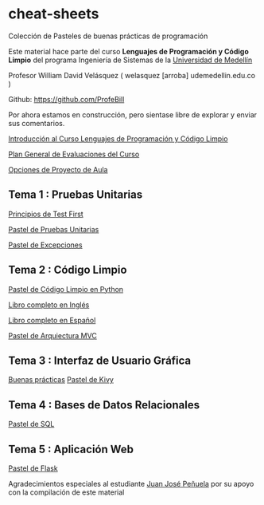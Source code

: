 # cheat-sheets
Colección de Pasteles de buenas prácticas de programación

Este material hace parte del curso **Lenguajes de Programación y Código Limpio**
del programa Ingeniería de Sistemas de la [Universidad de Medellín](https://www.udem.edu.co)

Profesor William David Velásquez ( welasquez [arroba] udemedellin.edu.co )

Github: https://github.com/ProfeBill

Por ahora estamos en construcción, pero sientase libre de explorar y enviar sus comentarios. 

[Introducción al Curso Lenguajes de Programación y Código Limpio](intro.md)

[Plan General de Evaluaciones del Curso](eval.md)

[Opciones de Proyecto de Aula](projects.md)

## Tema 1 : Pruebas Unitarias

[Principios de Test First](test_first.md)

[Pastel de Pruebas Unitarias](unit_testing.md)

[Pastel de Excepciones](exception.md)

## Tema 2 : Código Limpio

[Pastel de Código Limpio en Python](clean_code.md)

[Libro completo en Inglés](https://github.com/media-lib/prog_lib/blob/master/general/Robert%20Martin%20-%20Clean%20Code.pdf)

[Libro completo en Español](https://doku.pub/documents/martin-robert-c-codigo-limpiopdf-7l5r53vv7zqk)

[Pastel de Arquiectura MVC](mvc.md)


## Tema 3 : Interfaz de Usuario Gráfica

[Buenas prácticas](gui.md)
[Pastel de Kivy](kivy.md)

## Tema 4 : Bases de Datos Relacionales

[Pastel de SQL](sql.md)

## Tema 5 : Aplicación Web

[Pastel de Flask](flask.md)


Agradecimientos especiales al estudiante [Juan José Peñuela](https://github.com/jpenuela420) por su apoyo con la compilación de este material
